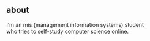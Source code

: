 ## about

i'm an mis (management information systems) student  
who tries to self-study computer science online.
